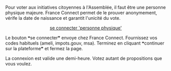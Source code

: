 <div class="info" markdown="1">

Pour voter aux initiatives citoyennes à l'Assemblée,
il faut être une personne physique majeure.
France Connect permet de le prouver anonymement,
vérife la date de naissance et garantit l'unicité du vote.

<div id='footer' class="info-page" style="text-align:center" markdown="1">

[se connecter 'personne physique'][auth]

</div>

Le bouton ❝se connecter❞ envoye chez France Connect.
Fournissez vos codes habituels (ameli, impots.gouv, msa).
Terminez en cliquant ❝continuer sur la plateforme❞ et fermez la page.

La connexion est valide une demi-heure.
Votez autant de propositions que vous voulez.

</div>


[auth]: https://petitions.assemblee-nationale.fr/users/auth/france_connect_uid
